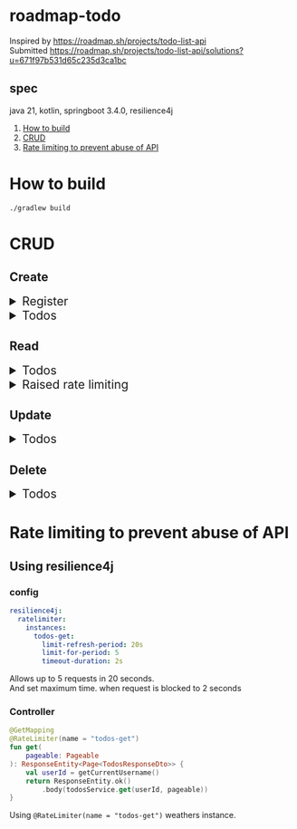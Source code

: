 # roadmap-todo
Inspired by https://roadmap.sh/projects/todo-list-api  
Submitted
https://roadmap.sh/projects/todo-list-api/solutions?u=671f97b531d65c235d3ca1bc

## spec
java 21, kotlin, springboot 3.4.0, resilience4j   

1. [How to build](#how-to-build)
2. [CRUD](#crud)
3. [Rate limiting to prevent abuse of API](#rate-limiting-to-prevent-abuse-of-api)


# How to build
```shell
./gradlew build
```

# CRUD

## Create
<details>
<summary style="font-size: 1.5em;">Register</summary>

### Request body
```shell
curl --location 'localhost:8080/register' \
--header 'Content-Type: application/json' \
--data-raw '{
  "name": "John Doe",
  "email": "john@doe.com",
  "password": "password"
}'
```

### Response body
```json
{
    "token": "eyJhbGciOiJSUzI1NiJ9.eyJzdWIiOiIwZjI0MGQ1Yy0xZDZkLTQ0ZjktYWRkMC0zYTZlODQ1OGRmMzIiLCJpc3MiOiJyb2FkbWFwLXRvZG8iLCJpYXQiOjE3MzMzMTc1OTEsImV4cCI6MTczMzQwMzk5MX0.J7mc8PL9dqcwAKQ4P8OJvjD2uDdEnabVrN_5gisrzPsXHAeR8bOBFasdUbbdc8gnkmDzejj9XeaNbQUEUDgFEBLL9qpsY5vjej74sP-Tj2MkDc7FGv1rzHvDeMC6xT0Ww0VIogrzy_e7jQA07UPzS7veZeshGurQhZkfGftrUlXVoAA6HwYvZ0hr4ViLJfI10HRJDs_XsZYXrOh-2TRuo2OXNI2AvaXYh4JQmDd0gm8cSgYvMNNG5wzOV9_XRLlBbZE-_JljQosyEgYFoZzne1WrNwsWjBrQPYlCyKTATvAaNTcfv0xEkjT-Y__YfwWpK8aC1dTFUR53J_7AJj_VBA"
}
```

</details>

<details>
<summary style="font-size: 1.5em;">Todos</summary>

### Request body
```shell
curl --location 'localhost:8080/todos' \
--header 'Authorization: Bearer eyJhbGciOiJSUzI1NiJ9.eyJzdWIiOiIwZjI0MGQ1Yy0xZDZkLTQ0ZjktYWRkMC0zYTZlODQ1OGRmMzIiLCJpc3MiOiJyb2FkbWFwLXRvZG8iLCJpYXQiOjE3MzMzMTc1OTEsImV4cCI6MTczMzQwMzk5MX0.J7mc8PL9dqcwAKQ4P8OJvjD2uDdEnabVrN_5gisrzPsXHAeR8bOBFasdUbbdc8gnkmDzejj9XeaNbQUEUDgFEBLL9qpsY5vjej74sP-Tj2MkDc7FGv1rzHvDeMC6xT0Ww0VIogrzy_e7jQA07UPzS7veZeshGurQhZkfGftrUlXVoAA6HwYvZ0hr4ViLJfI10HRJDs_XsZYXrOh-2TRuo2OXNI2AvaXYh4JQmDd0gm8cSgYvMNNG5wzOV9_XRLlBbZE-_JljQosyEgYFoZzne1WrNwsWjBrQPYlCyKTATvAaNTcfv0xEkjT-Y__YfwWpK8aC1dTFUR53J_7AJj_VBA' \
--header 'Content-Type: application/json' \
--data '{
  "title": "Buy groceries",
  "description": "Buy milk, eggs, and bread"
}'
```

### Response body
```json
{
    "id": 1,
    "title": "Buy groceries",
    "description": "Buy milk, eggs, and bread"
}
```
</details>

## Read
<details>
<summary style="font-size: 1.5em;">Todos</summary>

### Request body
```shell
curl --location 'localhost:8080/todos?page=0&size=10&sort=id%2Cdesc' \
--header 'Authorization: Bearer eyJhbGciOiJSUzI1NiJ9.eyJzdWIiOiIwZjI0MGQ1Yy0xZDZkLTQ0ZjktYWRkMC0zYTZlODQ1OGRmMzIiLCJpc3MiOiJyb2FkbWFwLXRvZG8iLCJpYXQiOjE3MzMzMTc1OTEsImV4cCI6MTczMzQwMzk5MX0.J7mc8PL9dqcwAKQ4P8OJvjD2uDdEnabVrN_5gisrzPsXHAeR8bOBFasdUbbdc8gnkmDzejj9XeaNbQUEUDgFEBLL9qpsY5vjej74sP-Tj2MkDc7FGv1rzHvDeMC6xT0Ww0VIogrzy_e7jQA07UPzS7veZeshGurQhZkfGftrUlXVoAA6HwYvZ0hr4ViLJfI10HRJDs_XsZYXrOh-2TRuo2OXNI2AvaXYh4JQmDd0gm8cSgYvMNNG5wzOV9_XRLlBbZE-_JljQosyEgYFoZzne1WrNwsWjBrQPYlCyKTATvAaNTcfv0xEkjT-Y__YfwWpK8aC1dTFUR53J_7AJj_VBA'
```

### Response body
```json
{
    "content": [
        {
            "id": 14,
            "title": "Buy groceries",
            "description": "Buy milk, eggs, and bread"
        },
        {
            "id": 13,
            "title": "Buy groceries",
            "description": "Buy milk, eggs, and bread"
        },
        {
            "id": 12,
            "title": "Buy groceries",
            "description": "Buy milk, eggs, and bread"
        },
        {
            "id": 11,
            "title": "Buy groceries",
            "description": "Buy milk, eggs, and bread"
        },
        {
            "id": 10,
            "title": "Buy groceries",
            "description": "Buy milk, eggs, and bread"
        },
        {
            "id": 9,
            "title": "Buy groceries",
            "description": "Buy milk, eggs, and bread"
        },
        {
            "id": 8,
            "title": "Buy groceries",
            "description": "Buy milk, eggs, and bread"
        },
        {
            "id": 7,
            "title": "Buy groceries",
            "description": "Buy milk, eggs, and bread"
        },
        {
            "id": 6,
            "title": "Buy groceries",
            "description": "Buy milk, eggs, and bread"
        },
        {
            "id": 5,
            "title": "Buy groceries",
            "description": "Buy milk, eggs, and bread"
        }
    ],
    "pageable": {
        "pageNumber": 0,
        "pageSize": 10,
        "sort": {
            "empty": false,
            "sorted": true,
            "unsorted": false
        },
        "offset": 0,
        "unpaged": false,
        "paged": true
    },
    "last": false,
    "totalPages": 2,
    "totalElements": 14,
    "size": 10,
    "number": 0,
    "sort": {
        "empty": false,
        "sorted": true,
        "unsorted": false
    },
    "first": true,
    "numberOfElements": 10,
    "empty": false
}
```
</details>

<details>
<summary style="font-size: 1.5em;">Raised rate limiting</summary>

### Error response body
```json
{
    "message": "RateLimiter 'todos-get' does not permit further calls"
}
```
</details>

## Update
<details>
<summary style="font-size: 1.5em;">Todos</summary>

### Request body
```shell
curl --location --request PUT 'localhost:8080/todos/5' \
--header 'Authorization: Bearer eyJhbGciOiJSUzI1NiJ9.eyJzdWIiOiIwZjI0MGQ1Yy0xZDZkLTQ0ZjktYWRkMC0zYTZlODQ1OGRmMzIiLCJpc3MiOiJyb2FkbWFwLXRvZG8iLCJpYXQiOjE3MzMzMTc1OTEsImV4cCI6MTczMzQwMzk5MX0.J7mc8PL9dqcwAKQ4P8OJvjD2uDdEnabVrN_5gisrzPsXHAeR8bOBFasdUbbdc8gnkmDzejj9XeaNbQUEUDgFEBLL9qpsY5vjej74sP-Tj2MkDc7FGv1rzHvDeMC6xT0Ww0VIogrzy_e7jQA07UPzS7veZeshGurQhZkfGftrUlXVoAA6HwYvZ0hr4ViLJfI10HRJDs_XsZYXrOh-2TRuo2OXNI2AvaXYh4JQmDd0gm8cSgYvMNNG5wzOV9_XRLlBbZE-_JljQosyEgYFoZzne1WrNwsWjBrQPYlCyKTATvAaNTcfv0xEkjT-Y__YfwWpK8aC1dTFUR53J_7AJj_VBA' \
--header 'Content-Type: application/json' \
--data '{
  "title": "Buy groceries",
  "description": "Buy milk, eggs, bread, and cheese"
}'
```

### Response body
```json
{
    "id": 5,
    "title": "Buy groceries",
    "description": "Buy milk, eggs, bread, and cheese"
}
```
</details>

## Delete
<details>
<summary style="font-size: 1.5em;">Todos</summary>

### Request body
```shell
curl --location --request DELETE 'localhost:8080/todos/2' \
--header 'Authorization: Bearer eyJhbGciOiJSUzI1NiJ9.eyJzdWIiOiIwZjI0MGQ1Yy0xZDZkLTQ0ZjktYWRkMC0zYTZlODQ1OGRmMzIiLCJpc3MiOiJyb2FkbWFwLXRvZG8iLCJpYXQiOjE3MzMzMTc1OTEsImV4cCI6MTczMzQwMzk5MX0.J7mc8PL9dqcwAKQ4P8OJvjD2uDdEnabVrN_5gisrzPsXHAeR8bOBFasdUbbdc8gnkmDzejj9XeaNbQUEUDgFEBLL9qpsY5vjej74sP-Tj2MkDc7FGv1rzHvDeMC6xT0Ww0VIogrzy_e7jQA07UPzS7veZeshGurQhZkfGftrUlXVoAA6HwYvZ0hr4ViLJfI10HRJDs_XsZYXrOh-2TRuo2OXNI2AvaXYh4JQmDd0gm8cSgYvMNNG5wzOV9_XRLlBbZE-_JljQosyEgYFoZzne1WrNwsWjBrQPYlCyKTATvAaNTcfv0xEkjT-Y__YfwWpK8aC1dTFUR53J_7AJj_VBA' \
--header 'Content-Type: application/json' \
--data '{
  "title": "Buy groceries",
  "description": "Buy milk, eggs, bread, and cheese"
}'
```

### Response body
_204 No Content_
</details>

# Rate limiting to prevent abuse of API
## Using resilience4j
### config
```yaml
resilience4j:
  ratelimiter:
    instances:
      todos-get:
        limit-refresh-period: 20s
        limit-for-period: 5
        timeout-duration: 2s
```
Allows up to 5 requests in 20 seconds.  
And set maximum time. when request is blocked to 2 seconds

### Controller
```kotlin
@GetMapping
@RateLimiter(name = "todos-get")
fun get(
    pageable: Pageable
): ResponseEntity<Page<TodosResponseDto>> {
    val userId = getCurrentUsername()
    return ResponseEntity.ok()
        .body(todosService.get(userId, pageable))
}
```
Using `@RateLimiter(name = "todos-get")` weathers instance.
